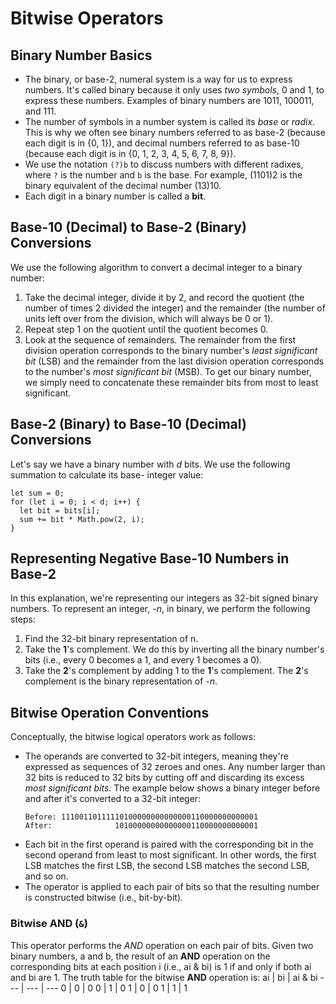 # Bitwise Operators
## Binary Number Basics
* The binary, or base-2, numeral system is a way for us to express numbers. It's called binary because it only uses _two symbols_, 0 and 1, to express these numbers. Examples of binary numbers are 1011, 100011, and 111.
* The number of symbols in a number system is called its _base_ or _radix_. This is why we often see binary numbers referred to as base-2 (because each digit is in {0, 1}), and decimal numbers referred to as base-10 (because each digit is in {0, 1, 2, 3, 4, 5, 6, 7, 8, 9}).
* We use the notation `(?)b` to discuss numbers with different radixes, where `?` is the number and `b` is the base. For example, (1101)2 is the binary equivalent of the decimal number (13)10.
* Each digit in a binary number is called a **bit**.

## Base-10 (Decimal) to Base-2 (Binary) Conversions
We use the following algorithm to convert a decimal integer to a binary number:

1. Take the decimal integer, divide it by 2, and record the quotient (the number of times 2 divided the integer) and the remainder (the number of units left over from the division, which will always be 0 or 1).
2. Repeat step 1 on the quotient until the quotient becomes 0.
3. Look at the sequence of remainders. The remainder from the first division operation corresponds to the binary number's _least significant bit_ (LSB) and the remainder from the last division operation corresponds to the number's _most significant bit_ (MSB). To get our binary number, we simply need to concatenate these remainder bits from most to least significant.

## Base-2 (Binary) to Base-10 (Decimal) Conversions
Let's say we have a binary number with _d_ bits. We use the following summation to calculate its base- integer value:
```
let sum = 0;
for (let i = 0; i < d; i++) {
  let bit = bits[i];
  sum += bit * Math.pow(2, i); 
}
```

## Representing Negative Base-10 Numbers in Base-2
In this explanation, we're representing our integers as 32-bit signed binary numbers. To represent an integer, _-n_, in binary, we perform the following steps:

1. Find the 32-bit binary representation of n.
2. Take the **1**'s complement. We do this by inverting all the binary number's bits (i.e., every 0 becomes a 1, and every 1 becomes a 0).
3. Take the **2**'s complement by adding 1 to the **1**'s complement.
The **2**'s complement is the binary representation of _-n_.

## Bitwise Operation Conventions
Conceptually, the bitwise logical operators work as follows:

* The operands are converted to 32-bit integers, meaning they're expressed as sequences of 32 zeroes and ones. Any number larger than 32 bits is reduced to 32 bits by cutting off and discarding its excess _most significant bits_. The example below shows a binary integer before and after it's converted to a 32-bit integer:
  ```
  Before: 11100110111110100000000000000110000000000001
  After:              10100000000000000110000000000001
  ```
* Each bit in the first operand is paired with the corresponding bit in the second operand from least to most significant. In other words, the first LSB matches the first LSB, the second LSB matches the second LSB, and so on.
* The operator is applied to each pair of bits so that the resulting number is constructed bitwise (i.e., bit-by-bit).

### Bitwise AND (`&`)
This operator performs the _AND_ operation on each pair of bits. Given two binary numbers, a and b, the result of an **AND** operation on the corresponding bits at each position i (i.e., ai & bi) is 1 if and only if both ai and bi are 1. The truth table for the bitwise **AND** operation is:
ai | bi | ai & bi
--- | --- | ---
0 | 0 | 0
0 | 1 | 0
1 | 0 | 0
1 | 1 | 1


